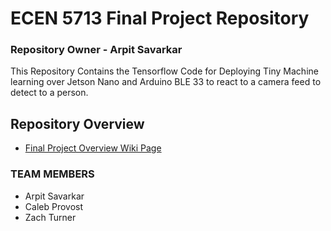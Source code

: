 # ECEN 5713 Final Project Repository 

### Repository Owner - Arpit Savarkar 

This Repository Contains the Tensorflow Code for Deploying Tiny Machine learning over Jetson Nano and Arduino BLE 33 to react to a camera feed to detect to a person. 

## Repository Overview 
- [Final Project Overview Wiki Page](https://github.com/AESD-Course-Project/AESD-Course-Project.github.io/blob/gh-pages/docs/WikiHome.md)

### TEAM MEMBERS 
- Arpit Savarkar 
- Caleb Provost 
- Zach Turner 
